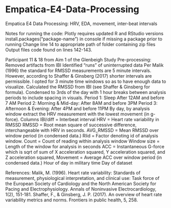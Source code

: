 # Empatica-E4-Data-Processing
Empatica E4 Data Processing: HRV, EDA, movement, inter-beat intervals

Notes for running the code: 
Plotly requires updated R and RStudio versions 
install.packages(“package-name”) in console if missing a package prior to running
Change line 14 to appropriate path of folder containing zip files
Output files code found on lines 142-143.

Participant 11 & 18 from Aim 1 of the Glenbeigh Study
Pre-processing:
Removed artifacts from IBI
Identified “runs” of uninterrupted data
Per Malik (1996) the standard for RMSSD measurements are 5 minute intervals. However, according to Shaffer & Ginsberg (2017) shorter intervals are permissible. I opted for 3 minute time windows so as to have enough data to visualize.
Calculated the RMSSD from IBI (see Shaffer & Ginsberg for formula). 
Condensed to 3rds of the day with 1 hour breaks between analysis periods to include spacing in visuals.
Period 1: Sleep After 12AM and before  7 AM
Period 2: Morning & Mid-day: After 8AM and before 3PM
Period 3: Afternoon & Evening: After 4PM and before 11PM
By day, by analysis window extract the HRV measurement with the lowest movement (in g-force). 
Columns
IBI/diff = Interbeat interval
HRV = Heart rate variability in RMSSD
RMSSD = Root mean square of successive difference, interchangeable with HRV in seconds.
AVG_RMSSD = Mean RMSSD over window period (in condensed data.)
Rlid = Factor denoting id of analysis window.
Count = Count of reading within analysis window
Window size = Length of the window for analysis in seconds
ACC = Instantaneous G-force which is sqrt of sum of X acceleration squared, Y acceleration squared, and Z acceleration squared,
Movement = Average ACC over window period (in condensed data.)
Hour of day in military time
Day of dataset

References:
Malik, M. (1996). Heart rate variability: Standards of measurement, physiological interpretation, and clinical use: Task force of the European Society of Cardiology and the North American Society for Pacing and Electrophysiology. Annals of Noninvasive Electrocardiology, 1(2), 151-181.
Shaffer, F., & Ginsberg, J. P. (2017). An overview of heart rate variability metrics and norms. Frontiers in public health, 5, 258.
